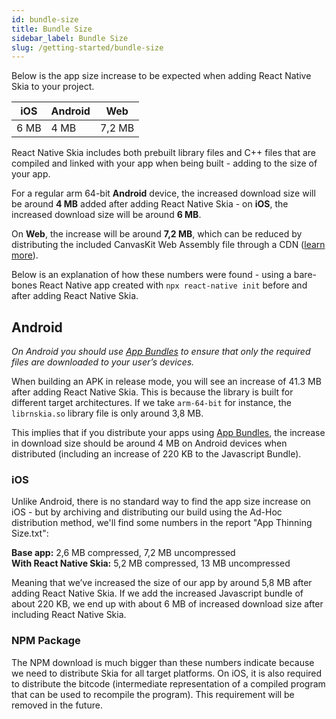 ```yaml
---
id: bundle-size
title: Bundle Size
sidebar_label: Bundle Size
slug: /getting-started/bundle-size
---
```


Below is the app size increase to be expected when adding React Native Skia to your project.

| iOS  | Android | Web    |
| ---- | ------- | ------ |
| 6 MB | 4 MB    | 7,2 MB |

React Native Skia includes both prebuilt library files and C++ files that are compiled and linked with your app when being built - adding to the size of your app.

For a regular arm 64-bit **Android** device, the increased download size will be around **4 MB** added after adding React Native Skia - on **iOS**, the increased download size will be around **6 MB**.

On **Web**, the increase will be around **7,2 MB**, which can be reduced by distributing the included CanvasKit Web Assembly file through a CDN ([learn more](web)).

Below is an explanation of how these numbers were found - using a bare-bones React Native app created with `npx react-native init` before and after adding React Native Skia.

## Android

_On *Android* you should use [App Bundles](https://developer.android.com/guide/app-bundle) to ensure that only the required files are downloaded to your user’s devices._

When building an APK in release mode, you will see an increase of 41.3 MB after adding React Native Skia.
This is because the library is built for different target architectures.
If we take `arm-64-bit` for instance, the `librnskia.so` library file is only around 3,8 MB.

This implies that if you distribute your apps using [App Bundles](https://developer.android.com/guide/app-bundle), the increase in download size should be around 4 MB on Android devices when distributed (including an increase of 220 KB to the Javascript Bundle).

### iOS

Unlike Android, there is no standard way to find the app size increase on iOS - but by archiving and distributing our build using the Ad-Hoc distribution method, we'll find some numbers in the report "App Thinning Size.txt":

**Base app:** 2,6 MB compressed, 7,2 MB uncompressed<br />
**With React Native Skia:** 5,2 MB compressed, 13 MB uncompressed

Meaning that we’ve increased the size of our app by around 5,8 MB after adding React Native Skia. If we add the increased Javascript bundle of about 220 KB, we end up with about 6 MB of increased download size after including React Native Skia.

### NPM Package

The NPM download is much bigger than these numbers indicate because we need to distribute Skia for all target platforms.
On iOS, it is also required to distribute the bitcode (intermediate representation of a compiled program that can be used to recompile the program). This requirement will be removed in the future.
